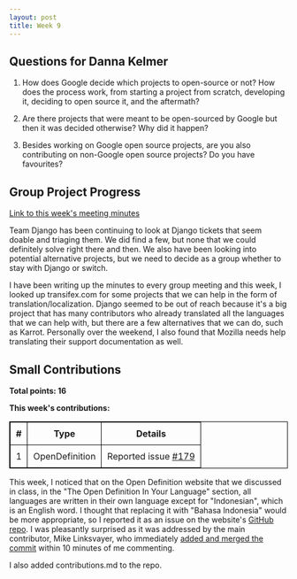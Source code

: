 ```yaml
---
layout: post
title: Week 9
---
```


Questions for Danna Kelmer
--------------------------

1. How does Google decide which projects to open-source or not? How does the process work, from starting a project from scratch, developing it, deciding to open source it, and the aftermath? 

2. Are there projects that were meant to be open-sourced by Google but then it was decided otherwise? Why did it happen?  

3. Besides working on Google open source projects, are you also contributing on non-Google open source projects? Do you have favourites?  

Group Project Progress
----------------------

[Link to this week's meeting minutes](https://github.com/nyu-ossd-s18/django-team/blob/master/minutes/minutes-2018-03-28.md)  

Team Django has been continuing to look at Django tickets that seem doable and triaging them. We did find a few, but none that we could definitely solve right there and then. We also have been looking into potential alternative projects, but we need to decide as a group whether to stay with Django or switch.   

I have been writing up the minutes to every group meeting and this week, I looked up transifex.com for some projects that we can help in the form of translation/localization. Django seemed to be out of reach because it's a big project that has many contributors who already translated all the languages that we can help with, but there are a few alternatives that we can do, such as Karrot. Personally over the weekend, I also found that Mozilla needs help translating their support documentation as well.   



Small Contributions
-------------------
 
**Total points: 16**  

**This week's contributions:**  

|**#**|**Type**|**Details**|  
|-----|--------|-----------|  
|1|OpenDefinition|Reported issue [#179](https://github.com/okfn/opendefinition/issues/179)| 

This week, I noticed that on the Open Definition website that we discussed in class, in the "The Open Definition In Your Language" section, all languages are written in their own language except for "Indonesian", which is an English word. I thought that replacing it with "Bahasa Indonesia" would be more appropriate, so I reported it as an issue on the website's [GitHub repo](https://github.com/okfn/opendefinition). I was pleasantly surprised as it was addressed by the main contributor, Mike Linksvayer, who immediately [added and merged the commit](https://github.com/okfn/opendefinition/pull/180) within 10 minutes of me commenting.  

I also added contributions.md to the repo. 

<style>
    table {
        border-collapse:collapse;
        border: 1px solid black;
    }
    th, td {
        border: 1px solid black;
        padding: 10px;
    }
</style>
